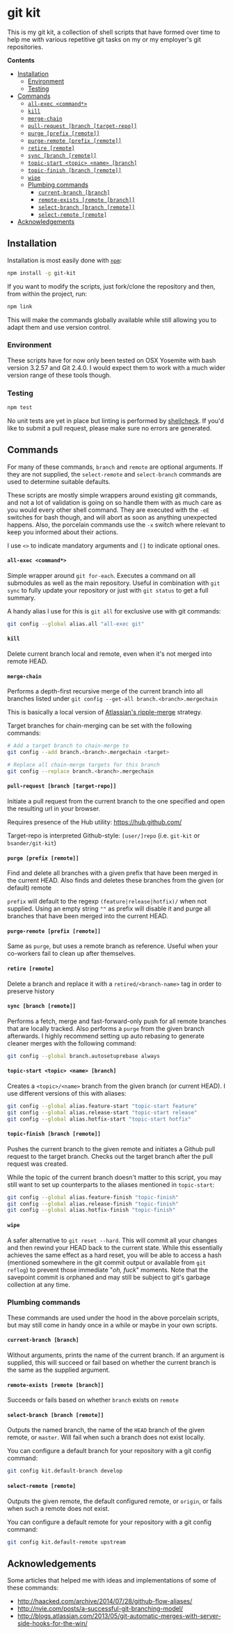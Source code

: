 # git kit

This is my git kit, a collection of shell scripts that have formed over time to help me with various repetitive git tasks on my or my employer's git repositories.

<!-- START doctoc generated TOC please keep comment here to allow auto update -->
<!-- DON'T EDIT THIS SECTION, INSTEAD RE-RUN doctoc TO UPDATE -->
**Contents**

- [Installation](#installation)
  - [Environment](#environment)
  - [Testing](#testing)
- [Commands](#commands)
    - [`all-exec <command*>`](#all-exec-command)
    - [`kill`](#kill)
    - [`merge-chain`](#merge-chain)
    - [`pull-request [branch [target-repo]]`](#pull-request-branch-target-repo)
    - [`purge [prefix [remote]]`](#purge-prefix-remote)
    - [`purge-remote [prefix [remote]]`](#purge-remote-prefix-remote)
    - [`retire [remote]`](#retire-remote)
    - [`sync [branch [remote]]`](#sync-branch-remote)
    - [`topic-start <topic> <name> [branch]`](#topic-start-topic-name-branch)
    - [`topic-finish [branch [remote]]`](#topic-finish-branch-remote)
    - [`wipe`](#wipe)
  - [Plumbing commands](#plumbing-commands)
    - [`current-branch [branch]`](#current-branch-branch)
    - [`remote-exists [remote [branch]]`](#remote-exists-remote-branch)
    - [`select-branch [branch [remote]]`](#select-branch-branch-remote)
    - [`select-remote [remote]`](#select-remote-remote)
- [Acknowledgements](#acknowledgements)

<!-- END doctoc generated TOC please keep comment here to allow auto update -->

## Installation

Installation is most easily done with [`npm`](https://www.npmjs.com/):

```bash
npm install -g git-kit
```

If you want to modify the scripts, just fork/clone the repository and then, from within the project, run:

```bash
npm link
```

This will make the commands globally available while still allowing you to adapt them and use version control.

### Environment

These scripts have for now only been tested on OSX Yosemite with bash version 3.2.57 and Git 2.4.0. I would expect them to work with a much wider version range of these tools though.

### Testing

```bash
npm test
```

No unit tests are yet in place but linting is performed by [shellcheck](http://www.shellcheck.net/). If you'd like to submit a pull request, please make sure no errors are generated.


## Commands

For many of these commands, `branch` and `remote` are optional arguments. If they are not supplied, the `select-remote` and `select-branch` commands are used to determine suitable defaults.

These scripts are mostly simple wrappers around existing git commands, and not a lot of validation is going on so handle them with as much care as you would every other shell command. They are executed with the `-eE` switches for bash though, and will abort as soon as anything unexpected happens. Also, the porcelain commands use the `-x` switch where relevant to keep you informed about their actions.

I use `<>` to indicate mandatory arguments and `[]` to indicate optional ones.

#### `all-exec <command*>`

Simple wrapper around `git for-each`. Executes a command on all submodules as well as the main repository. 
Useful in combination with `git sync` to fully update your repository or just with `git status` to get a full summary.

A handy alias I use for this is `git all` for exclusive use with git commands:

```bash
git config --global alias.all "all-exec git"
```

#### `kill`

Delete current branch local and remote, even when it's not merged into remote HEAD.

#### `merge-chain`

Performs a depth-first recursive merge of the current branch into all branches listed under `git config --get-all branch.<branch>.mergechain`

This is basically a local version of [Atlassian's ripple-merge](http://blogs.atlassian.com/2013/05/git-automatic-merges-with-server-side-hooks-for-the-win/) strategy.

Target branches for chain-merging can be set with the following commands:

```bash
# Add a target branch to chain-merge to
git config --add branch.<branch>.mergechain <target>

# Replace all chain-merge targets for this branch
git config --replace branch.<branch>.mergechain
```

#### `pull-request [branch [target-repo]]`

Initiate a pull request from the current branch to the one specified and open the resulting url in your browser.

Requires presence of the Hub utility: https://hub.github.com/

Target-repo is interpreted Github-style: `[user/]repo` (i.e. `git-kit` or `bsander/git-kit`)

#### `purge [prefix [remote]]`

Find and delete all branches with a given prefix that have been merged in the current HEAD. Also finds and deletes these branches from the given (or default) remote

`prefix` will default to the regexp `(feature|release|hotfix)/` when not supplied. Using an empty string `""` as prefix will disable it and purge all branches that have been merged into the current HEAD.

#### `purge-remote [prefix [remote]]`

Same as `purge`, but uses a remote branch as reference. Useful when your co-workers fail to clean up after themselves.

#### `retire [remote]`

Delete a branch and replace it with a `retired/<branch-name>` tag in order to preserve history

#### `sync [branch [remote]]`

Performs a fetch, merge and fast-forward-only push for all remote branches that are locally tracked. Also performs a `purge` from the given branch afterwards. I highly recommend setting up auto rebasing to generate cleaner merges with the following command:

```bash
git config --global branch.autosetuprebase always
```

#### `topic-start <topic> <name> [branch]`

Creates a `<topic>/<name>` branch from the given branch (or current HEAD). I use different versions of this with aliases:

```bash
git config --global alias.feature-start "topic-start feature"
git config --global alias.release-start "topic-start release"
git config --global alias.hotfix-start "topic-start hotfix"
```

#### `topic-finish [branch [remote]]`

Pushes the current branch to the given remote and initiates a Github pull request to the target branch. Checks out the target branch after the pull request was created.

While the topic of the current branch doesn't matter to this script, you may still want to set up counterparts to the aliases mentioned in `topic-start`:

```bash
git config --global alias.feature-finish "topic-finish"
git config --global alias.release-finish "topic-finish"
git config --global alias.hotfix-finish "topic-finish"
```

#### `wipe`

A safer alternative to `git reset --hard`. This will commit all your changes and then rewind your HEAD back to the current state. While this essentially achieves the same effect as a hard reset, you will be able to access a hash (mentioned somewhere in the git commit output or available from `git reflog`) to prevent those immediate "*oh, fuck*" moments. Note that the savepoint commit is orphaned and may still be subject to git's garbage collection at any time.

### Plumbing commands

These commands are used under the hood in the above porcelain scripts, but may still come in handy once in a while or maybe in your own scripts.

#### `current-branch [branch]`

Without arguments, prints the name of the current branch. If an argument is supplied, this will succeed or fail based on whether the current branch is the same as the supplied argument.

#### `remote-exists [remote [branch]]`

Succeeds or fails based on whether `branch` exists on `remote`

#### `select-branch [branch [remote]]`

Outputs the named branch, the name of the `HEAD` branch of the given remote, or `master`. Will fail when such a branch does not exist locally.

You can configure a default branch for your repository with a git config command:

```bash
git config kit.default-branch develop
```

#### `select-remote [remote]`

Outputs the given remote, the default configured remote, or `origin`, or fails when such a remote does not exist.

You can configure a default remote for your repository with a git config command:

```bash
git config kit.default-remote upstream
```

## Acknowledgements

Some articles that helped me with ideas and implementations of some of these commands:

- http://haacked.com/archive/2014/07/28/github-flow-aliases/
- http://nvie.com/posts/a-successful-git-branching-model/
- http://blogs.atlassian.com/2013/05/git-automatic-merges-with-server-side-hooks-for-the-win/
